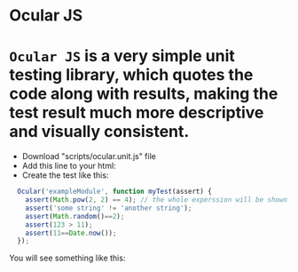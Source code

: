 
Ocular JS
========

`Ocular JS` is a very simple unit testing library, which quotes the code along with results, making the test result much more descriptive and visually consistent.
=============

* Download "scripts/ocular.unit.js" file
* Add this line to your html:
		<script src="scripts/ocular.unit.js"></script>
* Create the test like this:
```javascript
  Ocular('exampleModule', function myTest(assert) {
    assert(Math.pow(2, 2) == 4); // the whole experssion will be shown!
    assert('some string' != 'another string');
    assert(Math.random()==2);
    assert(123 > 11);
    assert(11==Date.now());
  });
```

You will see something like this:

